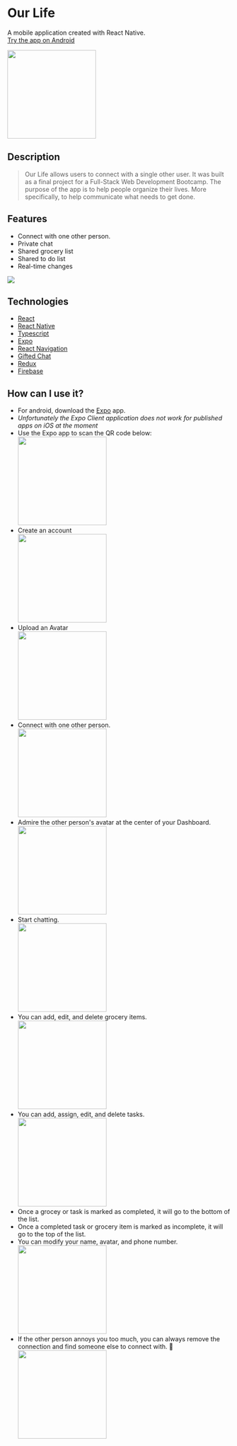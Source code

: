 # Our Life

A mobile application created with React Native. <br>
[Try the app on Android](https://expo.io/@nugentzn/projects/our-life)

<img src="./assets/screenshots/dashboard.png" style="width: 200px"/>

## Description

> Our Life allows users to connect with a single other user. It was built as a final project for a Full-Stack Web Development Bootcamp. The purpose of the app is to help people organize their lives. More specifically, to help communicate what needs to get done.

## Features

- Connect with one other person.
- Private chat
- Shared grocery list
- Shared to do list
- Real-time changes

<img src="./assets/screenshots/ourLifeGif.gif"/>

## Technologies

- [React](https://github.com/facebook/react)
- [React Native](https://github.com/facebook/react-native)
- [Typescript](https://github.com/microsoft/TypeScript)
- [Expo](https://github.com/expo/expo)
- [React Navigation](https://github.com/react-navigation/react-navigation)
- [Gifted Chat](https://github.com/FaridSafi/react-native-gifted-chat)
- [Redux](https://github.com/reduxjs/redux)
- [Firebase](https://firebase.google.com/)

## How can I use it?

- For android, download the [Expo](https://play.google.com/store/apps/details?id=host.exp.exponent&hl=en_CA&gl=US) app.
- *Unfortunately the Expo Client application does not work for published apps on iOS at the moment* 
- Use the Expo app to scan the QR code below: <br>
  <img src="./assets/screenshots/qr-code.png" style="width: 200px"/>
- Create an account<br>
  <img src="./assets/screenshots/signup.png" style="width: 200px"/>
- Upload an Avatar <br>
  <img src="./assets/screenshots/upload.png" style="width: 200px"/>
- Connect with one other person.<br>
  <img src="./assets/screenshots/connect.png" style="width: 200px"/>
- Admire the other person's avatar at the center of your Dashboard. <br>
  <img src="./assets/screenshots/dashboard.png" style="width: 200px"/>
- Start chatting. <br>
  <img src="./assets/screenshots/chat.png" style="width: 200px"/>
- You can add, edit, and delete grocery items. <br>
  <img src="./assets/screenshots/groceries.png" style="width: 200px"/>
- You can add, assign, edit, and delete tasks.<br>
  <img src="./assets/screenshots/todo.png" style="width: 200px"/>
- Once a grocey or task is marked as completed, it will go to the bottom of the list.
- Once a completed task or grocery item is marked as incomplete, it will go to the top of the list.
- You can modify your name, avatar, and phone number. <br>
  <img src="./assets/screenshots/myaccount.png" style="width: 200px"/>
- If the other person annoys you too much, you can always remove the connection and find someone else to connect with. 🤭 <br>
  <img src="./assets/screenshots/theiraccount.png" style="width: 200px"/> <br>
